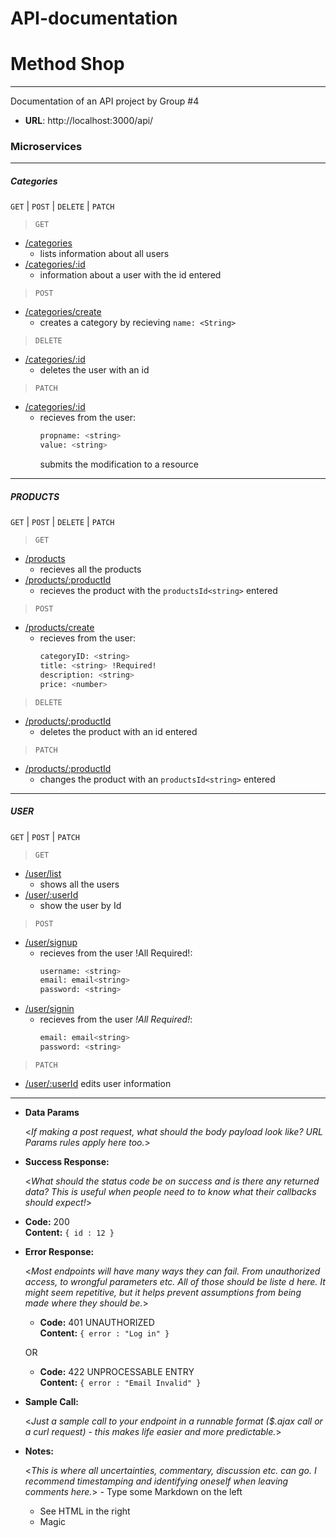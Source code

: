 # API-documentation
# Method Shop
***
Documentation of an API project by Group #4

  * **URL**: http://localhost:3000/api/

### Microservices
 ----
 ##### Categories
  `GET` | `POST` | `DELETE` | `PATCH`
  > `GET`
 - [/categories](<>)
    - lists information about all users
 - [/categories/:id](<>) 
    - information about a user with the id<string> entered

  > `POST`
   - [/categories/create](<>)
        - creates a category by recieving `name: <String>`
 > `DELETE`
   - [/categories/:id](<>)
       - deletes the user with an id<string>
 > `PATCH`
   - [/categories/:id](<>)
       - recieves from the user: 
            ```sh    
           propname: <string> 
           value: <string>
            ```
            submits the modification to a resource
 ----
 ##### PRODUCTS
  `GET` | `POST` | `DELETE` | `PATCH`
  > `GET`
   - [/products](<>)
        - recieves all the products
   - [/products/:productId](<>) 
       - recieves the product with the `productsId<string>` entered
  > `POST`
   - [/products/create](<>)
       - recieves from the user:
            ```sh
            categoryID: <string> 
            title: <string> !Required!
            description: <string>
            price: <number>
            ```
 > `DELETE`
   * [/products/:productId](<>)
        - deletes the product with an id<string> entered
 > `PATCH`
   * [/products/:productId](<>)
        - changes the product with an `productsId<string>` entered
 ----
 ##### USER
  `GET` | `POST` | `PATCH`
  > `GET`
   - [/user/list](<>)
       - shows all the users
   - [/user/:userId](<>) 
       - show the user by Id<string>
  > `POST`
   - [/user/signup](<>)
        - recieves from the user !All Required!:
            ```sh
            username: <string>
            email: email<string>
            password: <string>
            ```
 - [/user/signin](<>)
     - recieves from the user *!All Required!*:
        ```sh 
        email: email<string>
        password: <string>
        ```
 > `PATCH`
 * [/user/:userId](<>)
        edits user information

---

* **Data Params**

  <_If making a post request, what should the body payload look like? URL Params rules apply here too._>

* **Success Response:**
  
  <_What should the status code be on success and is there any returned data? This is useful when people need to to know what their callbacks should expect!_>

* **Code:** 200 <br />
    **Content:** `{ id : 12 }`
 
* **Error Response:**

  <_Most endpoints will have many ways they can fail. From unauthorized access, to wrongful parameters etc. All of those should be liste d here. It might seem repetitive, but it helps prevent assumptions from being made where they should be._>

  * **Code:** 401 UNAUTHORIZED <br />
    **Content:** `{ error : "Log in" }`

  OR

  * **Code:** 422 UNPROCESSABLE ENTRY <br />
    **Content:** `{ error : "Email Invalid" }`

* **Sample Call:**

  <_Just a sample call to your endpoint in a runnable format ($.ajax call or a curl request) - this makes life easier and more predictable._> 

* **Notes:**

  <_This is where all uncertainties, commentary, discussion etc. can go. I recommend timestamping and identifying oneself when leaving comments here._> - Type some Markdown on the left
  - See HTML in the right
  - Magic

